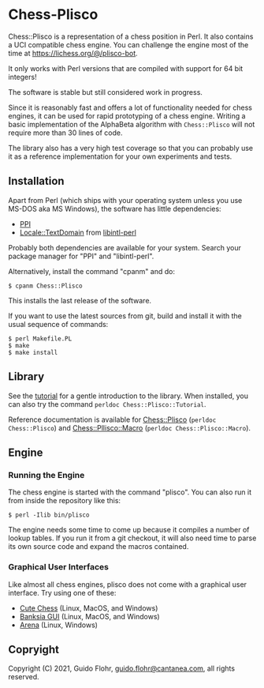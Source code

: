 # Chess-Plisco

Chess::Plisco is a representation of a chess position in Perl.  It also
contains a UCI compatible chess engine.  You can challenge the engine most
of the time at https://lichess.org/@/plisco-bot.

It only works with Perl versions that are compiled with support for 64
bit integers!

The software is stable but still considered work in progress.

Since it is reasonably fast and offers a lot of functionality needed for
chess engines, it can be used for rapid prototyping of a chess engine.
Writing a basic implementation of the AlphaBeta algorithm with `Chess::Plisco`
will not require more than 30 lines of code.

The library also has a very high test coverage so that you can probably use it
as a reference implementation for your own experiments and tests.

## Installation

Apart from Perl (which ships with your operating system unless you use
MS-DOS aka MS Windows), the software has little dependencies:

- [PPI](https://github.com/Perl-Critic/PPI)
- [Locale::TextDomain](https://github.com/gflohr/libintl-perl) from [libintl-perl](http://www.guido-flohr.net/en/projects/#libintl-perl)

Probably both dependencies are available for your system.  Search your package
manager for "PPI" and "libintl-perl".

Alternatively, install the command "cpanm" and do:

```shell
$ cpanm Chess::Plisco
```

This installs the last release of the software.

If you want to use the latest sources from git, build and install it with the
usual sequence of commands:

```shell
$ perl Makefile.PL
$ make
$ make install
```

## Library

See the [tutorial](lib/Chess/Plisco/Tutorial.pod) for a gentle introduction
to the library.  When installed, you can also try the command
`perldoc Chess::Plisco::Tutorial`.

Reference documentation is available for
[Chess::Plisco](lib/Chess/Plisco.pod) (`perldoc Chess::Plisco`)
and
[Chess::Pllisco::Macro](lib/Chess/Plisco/Macro.pod)
(`perldoc Chess::Plisco::Macro`).

## Engine

### Running the Engine

The chess engine is started with the command "plisco". You can also run it
from inside the repository like this:

```shell
$ perl -Ilib bin/plisco
```

The engine needs some time to come up because it compiles a number of lookup
tables.  If you run it from a git checkout, it will also need time to parse
its own source code and expand the macros contained.

### Graphical User Interfaces

Like almost all chess engines, plisco does not come with a graphical user
interface.  Try using one of these:

* [Cute Chess](https://cutechess.com/) (Linux, MacOS, and Windows)
* [Banksia GUI](https://banksiagui.com/) (Linux, MacOS, and Windows)
* [Arena](http://www.playwitharena.de/) (Linux, Windows)

## Copryight

Copyright (C) 2021, Guido Flohr, guido.flohr@cantanea.com, all rights reserved.
